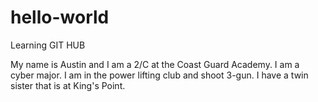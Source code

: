 # hello-world
 Learning GIT HUB

My name is Austin and I am a 2/C at the Coast Guard Academy. I am a cyber major. I am in the power lifting club and shoot 3-gun. I have a twin sister that is at King's Point.
